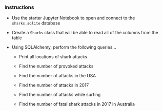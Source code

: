### Instructions

* Use the starter Jupyter Notebook to open and connect to the `sharks.sqlite` database

* Create a `Sharks` class that will be able to read all of the columns from the table

* Using SQLAlchemy, perform the following queries...

  - Print all locations of shark attacks

  - Find the number of provoked attacks

  - Find the number of attacks in the USA

  - Find the number of attacks in 2017

  - Find the number of attacks while surfing

  - Find the number of fatal shark attacks in 2017 in Australia
